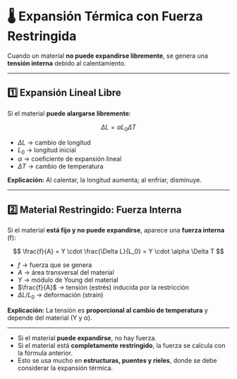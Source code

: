 # 🌡️ Expansión Térmica con Fuerza Restringida

Cuando un material **no puede expandirse libremente**, se genera una **tensión interna** debido al calentamiento.

---

## 1️⃣ Expansión Lineal Libre

Si el material **puede alargarse libremente**:

$$
\Delta L = \alpha L_0 \Delta T
$$

- $\Delta L$ → cambio de longitud  
- $L_0$ → longitud inicial  
- $\alpha$ → coeficiente de expansión lineal  
- $\Delta T$ → cambio de temperatura  

**Explicación:** Al calentar, la longitud aumenta; al enfriar, disminuye.

---

## 2️⃣ Material Restringido: Fuerza Interna

Si el material **está fijo y no puede expandirse**, aparece una **fuerza interna** \(f\):

$$
\frac{f}{A} = Y \cdot \frac{\Delta L}{L_0} = Y \cdot \alpha \Delta T
$$

- $f$ → fuerza que se genera  
- $A$ → área transversal del material  
- $Y$ → módulo de Young del material  
- $\frac{f}{A}$ → tensión (estrés) inducida por la restricción  
- $\Delta L / L_0$ → deformación (strain)  

**Explicación:** La tensión es **proporcional al cambio de temperatura** y depende del material (Y y α).

---

- Si el material **puede expandirse**, no hay fuerza.  
- Si el material está **completamente restringido**, la fuerza se calcula con la fórmula anterior.  
- Esto se usa mucho en **estructuras, puentes y rieles**, donde se debe considerar la expansión térmica.
